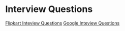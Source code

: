
# Interview Questions

[Flipkart Inteview Questions](Flipkart.md)
[Google Inteview Questions](Google.md)
